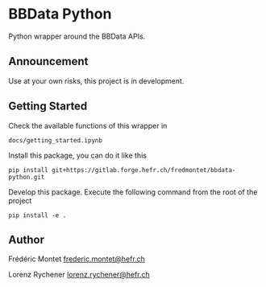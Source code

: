 BBData Python
==============

Python wrapper around the BBData APIs.

Announcement
------------

Use at your own risks, this project is in development.


Getting Started
----------------

Check the available functions of this wrapper in

    docs/getting_started.ipynb
   
Install this package, you can do it like this
    
    pip install git+https://gitlab.forge.hefr.ch/fredmontet/bbdata-python.git

Develop this package. Execute the following command from the root of the project

    pip install -e .

Author
------

Frédéric Montet
frederic.montet@hefr.ch

Lorenz Rychener
lorenz.rychener@hefr.ch
